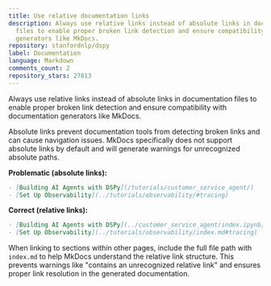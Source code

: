 ```yaml
---
title: Use relative documentation links
description: Always use relative links instead of absolute links in documentation
  files to enable proper broken link detection and ensure compatibility with documentation
  generators like MkDocs.
repository: stanfordnlp/dspy
label: Documentation
language: Markdown
comments_count: 2
repository_stars: 27813
---
```


Always use relative links instead of absolute links in documentation files to enable proper broken link detection and ensure compatibility with documentation generators like MkDocs.

Absolute links prevent documentation tools from detecting broken links and can cause navigation issues. MkDocs specifically does not support absolute links by default and will generate warnings for unrecognized absolute paths.

**Problematic (absolute links):**
```markdown
- [Building AI Agents with DSPy](/tutorials/customer_service_agent/)
- [Set Up Observability](../tutorials/observability/#tracing)
```

**Correct (relative links):**
```markdown
- [Building AI Agents with DSPy](../customer_service_agent/index.ipynb)
- [Set Up Observability](../tutorials/observability/index.md#tracing)
```

When linking to sections within other pages, include the full file path with `index.md` to help MkDocs understand the relative link structure. This prevents warnings like "contains an unrecognized relative link" and ensures proper link resolution in the generated documentation.
